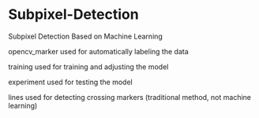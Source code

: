 # Subpixel-Detection
Subpixel Detection Based on Machine Learning

opencv_marker used for automatically labeling the data

training used for training and adjusting the model

experiment used for testing the model

lines used for detecting crossing markers (traditional method, not machine learning)